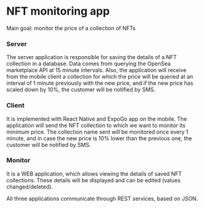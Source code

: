 # NFT monitoring app

Main goal: monitor the price of a collection of NFTs

<h3>Server</h3>
The server application is responsible for saving the details of a NFT collection in a database. Data comes from querying the OpenSea marketplace API at 15 minute intervals. Also, the application will receive from the mobile client a collection for which the price will be queried at an interval of 1 minute previously with the new price, and if the new price has scaled down by 10%, the customer will be notified by SMS.

<h3>Client</h3>
It is implemented with React Native and ExpoGo app on the mobile. The application will send the NFT collection to which we want to monitor its minimum price. The collection name sent will be monitored once every 1 minute, and in case the new price is 10% lower than the previous one, the customer will be notified by SMS.

<h3>Monitor</h3>
It is a WEB application, which allows viewing the details of saved NFT collections. These details will be displayed and can be edited (values changed/deleted).


All three applications communicate through REST services, based on JSON.
